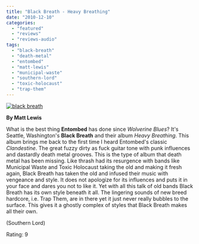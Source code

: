 ```yaml
---
title: "Black Breath - Heavy Breathing"
date: "2010-12-10"
categories: 
  - "featured"
  - "reviews"
  - "reviews-audio"
tags: 
  - "black-breath"
  - "death-metal"
  - "entombed"
  - "matt-lewis"
  - "municipal-waste"
  - "southern-lord"
  - "toxic-holocaust"
  - "trap-them"
---
```


[![](http://www.hellbound.ca/wp-content/uploads/2010/12/black-breath.jpg "black breath")](http://www.hellbound.ca/wp-content/uploads/2010/12/black-breath.jpg)

**By Matt Lewis**

What is the best thing **Entombed** has done since _Wolverine Blues_? It's Seattle, Washington's **Black Breath** and their album _Heavy Breathing_. This album brings me back to the first time I heard Entombed's classic _Clandestine_. The great fuzzy dirty as fuck guitar tone with punk influences and dastardly death metal grooves. This is the type of album that death metal has been missing. Like thrash had its resurgence with bands like Municipal Waste and Toxic Holocaust taking the old and making it fresh again, Black Breath has taken the old and infused their music with vengeance and style. It does not apologize for its influences and puts it in your face and dares you not to like it. Yet with all this talk of old bands Black Breath has its own style beneath it all. The lingering sounds of new breed hardcore, i.e. Trap Them, are in there yet it just never really bubbles to the surface. This gives it a ghostly complex of styles that Black Breath makes all their own.

(Southern Lord)

Rating: 9
